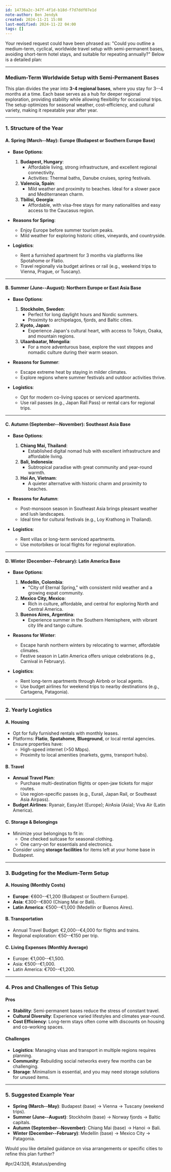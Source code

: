 ```yaml
---
id: 14736a2c-347f-4f1d-b18d-f7d7ddf07e1d
note-author: Ben Jendyk
created: 2024-11-21 15:08
last-modified: 2024-11-22 04:00
tags: []
---
```


Your revised request could have been phrased as: "Could you outline a medium-term, cyclical, worldwide travel setup with semi-permanent bases, avoiding short-term hotel stays, and suitable for repeating annually?" Below is a detailed plan:

* * *

### **Medium-Term Worldwide Setup with Semi-Permanent Bases**

This plan divides the year into **3-4 regional bases**, where you stay for 3--4 months at a time. Each base serves as a hub for deeper regional exploration, providing stability while allowing flexibility for occasional trips. The setup optimizes for seasonal weather, cost-efficiency, and cultural variety, making it repeatable year after year.

* * *

### **1. Structure of the Year**

#### **A. Spring (March--May): Europe (Budapest or Southern Europe Base)**

- **Base Options**:

	 1. **Budapest, Hungary**:
		  - Affordable living, strong infrastructure, and excellent regional connectivity.
		  - Activities: Thermal baths, Danube cruises, spring festivals.
	 2. **Valencia, Spain**:
		  - Mild weather and proximity to beaches. Ideal for a slower pace and Mediterranean charm.
	 3. **Tbilisi, Georgia**:
		  - Affordable, with visa-free stays for many nationalities and easy access to the Caucasus region.
- **Reasons for Spring**:

	 - Enjoy Europe before summer tourism peaks.
	 - Mild weather for exploring historic cities, vineyards, and countryside.
- **Logistics**:

	 - Rent a furnished apartment for 3 months via platforms like Spotahome or Flatio.
	 - Travel regionally via budget airlines or rail (e.g., weekend trips to Vienna, Prague, or Tuscany).
* * *

#### **B. Summer (June--August): Northern Europe or East Asia Base**

- **Base Options**:

	 1. **Stockholm, Sweden**:
		  - Perfect for long daylight hours and Nordic summers.
		  - Proximity to archipelagos, fjords, and Baltic cities.
	 2. **Kyoto, Japan**:
		  - Experience Japan's cultural heart, with access to Tokyo, Osaka, and mountain regions.
	 3. **Ulaanbaatar, Mongolia**:
		  - For a more adventurous base, explore the vast steppes and nomadic culture during their warm season.
- **Reasons for Summer**:

	 - Escape extreme heat by staying in milder climates.
	 - Explore regions where summer festivals and outdoor activities thrive.
- **Logistics**:

	 - Opt for modern co-living spaces or serviced apartments.
	 - Use rail passes (e.g., Japan Rail Pass) or rental cars for regional trips.
* * *

#### **C. Autumn (September--November): Southeast Asia Base**

- **Base Options**:

	 1. **Chiang Mai, Thailand**:
		  - Established digital nomad hub with excellent infrastructure and affordable living.
	 2. **Bali, Indonesia**:
		  - Subtropical paradise with great community and year-round warmth.
	 3. **Hoi An, Vietnam**:
		  - A quieter alternative with historic charm and proximity to beaches.
- **Reasons for Autumn**:

	 - Post-monsoon season in Southeast Asia brings pleasant weather and lush landscapes.
	 - Ideal time for cultural festivals (e.g., Loy Krathong in Thailand).
- **Logistics**:

	 - Rent villas or long-term serviced apartments.
	 - Use motorbikes or local flights for regional exploration.
* * *

#### **D. Winter (December--February): Latin America Base**

- **Base Options**:

	 1. **Medellín, Colombia**:
		  - "City of Eternal Spring," with consistent mild weather and a growing expat community.
	 2. **Mexico City, Mexico**:
		  - Rich in culture, affordable, and central for exploring North and Central America.
	 3. **Buenos Aires, Argentina**:
		  - Experience summer in the Southern Hemisphere, with vibrant city life and tango culture.
- **Reasons for Winter**:

	 - Escape harsh northern winters by relocating to warmer, affordable climates.
	 - Festive season in Latin America offers unique celebrations (e.g., Carnival in February).
- **Logistics**:

	 - Rent long-term apartments through Airbnb or local agents.
	 - Use budget airlines for weekend trips to nearby destinations (e.g., Cartagena, Patagonia).
* * *

### **2. Yearly Logistics**

#### **A. Housing**

- Opt for fully furnished rentals with monthly leases.
- Platforms: **Flatio**, **Spotahome**, **Blueground**, or local rental agencies.
- Ensure properties have:
	 - High-speed internet (>50 Mbps).
	 - Proximity to local amenities (markets, gyms, transport hubs).

#### **B. Travel**

- **Annual Travel Plan**:
	 - Purchase multi-destination flights or open-jaw tickets for major routes.
	 - Use region-specific passes (e.g., Eurail, Japan Rail, or Southeast Asia Airpass).
- **Budget Airlines**: Ryanair, EasyJet (Europe); AirAsia (Asia); Viva Air (Latin America).

#### **C. Storage & Belongings**

- Minimize your belongings to fit in:
	 - One checked suitcase for seasonal clothing.
	 - One carry-on for essentials and electronics.
- Consider using **storage facilities** for items left at your home base in Budapest.
* * *

### **3. Budgeting for the Medium-Term Setup**

#### **A. Housing (Monthly Costs)**

- **Europe**: €600--€1,200 (Budapest or Southern Europe).
- **Asia**: €300--€800 (Chiang Mai or Bali).
- **Latin America**: €500--€1,000 (Medellín or Buenos Aires).

#### **B. Transportation**

- Annual Travel Budget: €2,000--€4,000 for flights and trains.
- Regional exploration: €50--€150 per trip.

#### **C. Living Expenses (Monthly Average)**

- Europe: €1,000--€1,500.
- Asia: €500--€1,000.
- Latin America: €700--€1,200.
* * *

### **4. Pros and Challenges of This Setup**

#### **Pros**

- **Stability**: Semi-permanent bases reduce the stress of constant travel.
- **Cultural Diversity**: Experience varied lifestyles and climates year-round.
- **Cost Efficiency**: Long-term stays often come with discounts on housing and co-working spaces.

#### **Challenges**

- **Logistics**: Managing visas and transport in multiple regions requires planning.
- **Community**: Rebuilding social networks every few months can be challenging.
- **Storage**: Minimalism is essential, and you may need storage solutions for unused items.
* * *

### **5. Suggested Example Year**

- **Spring (March--May)**: Budapest (base) → Vienna → Tuscany (weekend trips).
- **Summer (June--August)**: Stockholm (base) → Norway fjords → Baltic capitals.
- **Autumn (September--November)**: Chiang Mai (base) → Hanoi → Bali.
- **Winter (December--February)**: Medellín (base) → Mexico City → Patagonia.

Would you like detailed guidance on visa arrangements or specific cities to refine this plan further?


#pr/24/326, #status/pending